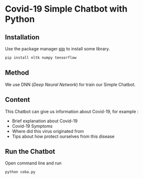 # Covid-19 Simple Chatbot with Python

## Installation

Use the package manager [pip](https://pip.pypa.io/en/stable/) to install some library.

```bash
pip install nltk numpy tensorflow
```

## Method
We use DNN (*Deep Neural Network*) for train our Simple Chatbot.

## Content
This Chatbot can give us information about Covid-19, for example :
- Brief explanation about Covid-19
- Covid-19 Symptoms
- Where did this virus originated from
- Tips about how protect ourselves from this disease

## Run the Chatbot
Open command line and run
```bash
python coba.py
```
